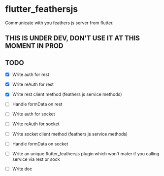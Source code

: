 # flutter_feathersjs

Communicate with you feathers js server from flutter.

## THIS IS UNDER DEV, DON'T USE IT AT THIS MOMENT IN PROD

## TODO

- [x] Write auth for  rest
- [x] Write reAuth for rest
- [x] Write rest client method (feathers js service methods)
- [ ] Handle formData on rest

- [ ] Write auth for  socket
- [ ] Write reAuth for socket
- [ ] Write socket client method (feathers js service methods)
- [ ] Handle formData on socket
- [ ] Write an unique flutter_feathersjs plugin which won't mater if you calling service via rest or sock
- [ ] Write doc
